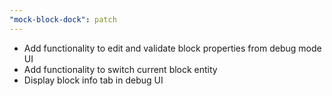 ```yaml
---
"mock-block-dock": patch
---
```


- Add functionality to edit and validate block properties from debug mode UI
- Add functionality to switch current block entity
- Display block info tab in debug UI
